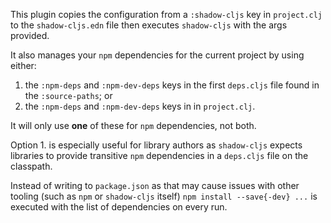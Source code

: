 This plugin copies the configuration from a `:shadow-cljs` key in `project.clj` 
to the `shadow-cljs.edn` file then executes `shadow-cljs` with the args provided.

It also manages your `npm` dependencies for the current project by using either:
1. the `:npm-deps` and `:npm-dev-deps` keys in the first `deps.cljs` file found
   in the `:source-paths`; or
2. the `:npm-deps` and `:npm-dev-deps` keys in in `project.clj`.  

It will only use **one** of these for `npm` dependencies, not both. 

Option 1. is especially useful for library authors as `shadow-cljs` expects 
libraries to provide transitive `npm` dependencies in a `deps.cljs` file on
the classpath.

Instead of writing to `package.json` as that may cause issues with other tooling
(such as `npm` or `shadow-cljs` itself) `npm install --save{-dev} ...` is
executed with the list of dependencies on every run.